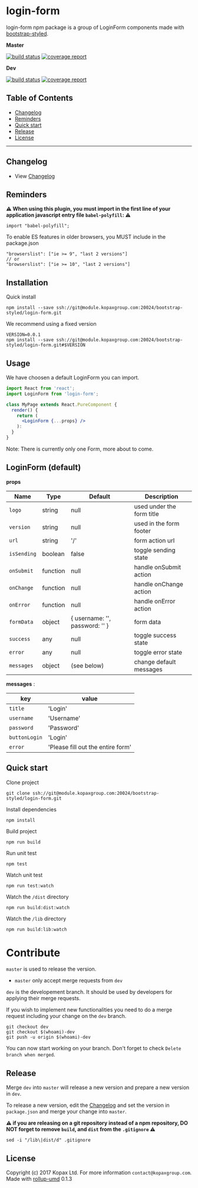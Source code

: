 # login-form

login-form npm package is a group of LoginForm components made with [bootstrap-styled](https://bootstrap-styled.kopaxgroup.com).

**Master**

[![build status](https://module.kopaxgroup.com/bootstrap-styled/login-form/badges/master/build.svg)](https://module.kopaxgroup.com/bootstrap-styled/login-form/commits/master)
[![coverage report](https://module.kopaxgroup.com/bootstrap-styled/login-form/badges/master/coverage.svg)](https://module.kopaxgroup.com/bootstrap-styled/login-form/commits/master)

**Dev**

[![build status](https://module.kopaxgroup.com/bootstrap-styled/login-form/badges/dev/build.svg)](https://module.kopaxgroup.com/bootstrap-styled/login-form/commits/dev)
[![coverage report](https://module.kopaxgroup.com/bootstrap-styled/login-form/badges/dev/coverage.svg)](https://module.kopaxgroup.com/bootstrap-styled/login-form/commits/dev)

## Table of Contents

  - [Changelog](#changelog)
  - [Reminders](#reminders)
  - [Quick start](#quick-start)
  - [Release](#release)
  - [License](#license)

---

## Changelog

  - View [Changelog](CHANGELOG.md)

## Reminders

**⚠️ When using this plugin, you must import in the first line of your application javascript entry file `babel-polyfill`: ⚠️**
  
    import "babel-polyfill";
    
To enable ES features in older browsers, you MUST include in the package.json

    "browserslist": ["ie >= 9", "last 2 versions"]
    // or
    "browserslist": ["ie >= 10", "last 2 versions"]
    
## Installation

Quick install

    npm install --save ssh://git@module.kopaxgroup.com:20024/bootstrap-styled/login-form.git
    
We recommend using a fixed version

    VERSION=0.0.1
    npm install --save ssh://git@module.kopaxgroup.com:20024/bootstrap-styled/login-form.git#$VERSION

## Usage

We have choosen a default LoginForm you can import.
 
```jsx harmony
import React from 'react';
import LoginForm from 'login-form';

class MyPage extends React.PureComponent {
  render() {
    return (
      <LoginForm {...props} />
    ):
  }
}

```

Note: There is currently only one Form, more about to come.

## LoginForm (default)

**props**

| Name        | Type     | Default                        | Description               |
|-------------|----------|--------------------------------|---------------------------|
| `logo`      | string   | null                           | used under the form title |
| `version`   | string   | null                           | used in the form footer   |
| `url`       | string   | '/'                            | form action url           |
| `isSending` | boolean  | false                          | toggle sending state      |
| `onSubmit`  | function | null                           | handle onSubmit action    |
| `onChange`  | function | null                           | handle onChange action    |
| `onError`   | function | null                           | handle onError action     |
| `formData`  | object   | { username: '', password: '' } | form data                 |
| `success`   | any      | null                           | toggle success state      |
| `error`     | any      | null                           | toggle error state        |
| `messages`  | object   | (see below)                    | change default messages   |

**messages** : 

| key           | value                             |
|---------------|-----------------------------------|
| `title`       | 'Login'                           |
| `username`    | 'Username'                        |
| `password`    | 'Password'                        |
| `buttonLogin` | 'Login'                           |
| `error`       | 'Please fill out the entire form' |

## Quick start

Clone project

    git clone ssh://git@module.kopaxgroup.com:20024/bootstrap-styled/login-form.git

Install dependencies

    npm install

Build project

    npm run build
    
Run unit test
     
    npm test
    
Watch unit test
     
    npm run test:watch

Watch the `/dist` directory

    npm run build:dist:watch

Watch the `/lib` directory

    npm run build:lib:watch

# Contribute

`master` is used to release the version. 

- `master` only accept merge requests from `dev`

`dev` is the developement branch. It should be used by developers for applying their merge requests.

If you wish to implement new functionalities you need to do a merge request including your change on the `dev` branch.

    git checkout dev
    git checkout $(whoami)-dev
    git push -u origin $(whoami)-dev 

You can now start working on your branch. Don't forget to check `Delete branch when merged`.

## Release

Merge `dev` into `master` will release a new version and prepare a new version in `dev`.

To release a new version, edit the [Changelog](CHANGELOG.md) and set the version in `package.json` and merge your change into `master`.

**⚠️ if you are releasing on a git repository instead of a npm repository, **DO NOT** forget to remove `build`, and `dist` from the `.gitignore` ⚠️**

    sed -i "/lib\|dist/d" .gitignore

## License

Copyright (c) 2017 Kopax Ltd. For more information `contact@kopaxgroup.com`. Made with [rollup-umd](https://module.kopaxgroup.com/dev-tools/rollup-umd/tags/0.1.3) 0.1.3
